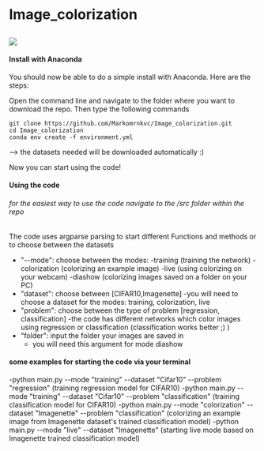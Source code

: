 # Image_colorization
![](https://github.com/Markomrnkvc/Image_colorization/blob/readme/gif_colorization.gif)
---------
#### Install with Anaconda

You should now be able to do a simple install with Anaconda. Here are the steps:

Open the command line and navigate to the folder where you want to download the repo.  Then
type the following commands

```console
git clone https://github.com/Markomrnkvc/Image_colorization.git
cd Image_colorization
conda env create -f environment.yml
```
--> the datasets needed will be downloaded automatically :)

Now you can start using the code! 


#### Using the code

###### for the easiest way to use the code navigate to the /src folder within the repo

The code uses argparse parsing to start different Functions and methods or to choose between the datasets
- "--mode": choose between the modes:
    -training (training the network)
    -colorization (colorizing an example image)
    -live (using colorizing on your webcam)
    -diashow (colorizing images saved on a folder on your PC)
- "dataset": choose between [CIFAR10,Imagenette]
    -you will need to choose a dataset for the modes: training, colorization, live
- "problem": choose between the type of problem [regression, classification]
    -the code has different networks which color images using regression or classification (classification works better ;) )
- "folder": input the folder your images are saved in
    - you will need this argument for mode diashow


#### some examples for starting the code via your terminal
-python main.py --mode "training" --dataset "Cifar10" --problem "regression" (training regression model for CIFAR10)
-python main.py --mode "training" --dataset "Cifar10" --problem "classification" (training classification model for CIFAR10)
-python main.py --mode "colorization" --dataset "Imagenette" --problem "classification" (colorizing an example image from Imagenette dataset's trained classification model)
-python main.py --mode "live" --dataset "Imagenette" (starting live mode based on Imagenette trained classification model)

